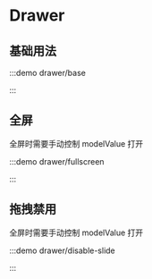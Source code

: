 # Drawer

## 基础用法

:::demo drawer/base

:::

## 全屏

全屏时需要手动控制 modelValue 打开

:::demo drawer/fullscreen

:::

## 拖拽禁用

全屏时需要手动控制 modelValue 打开

:::demo drawer/disable-slide

:::
